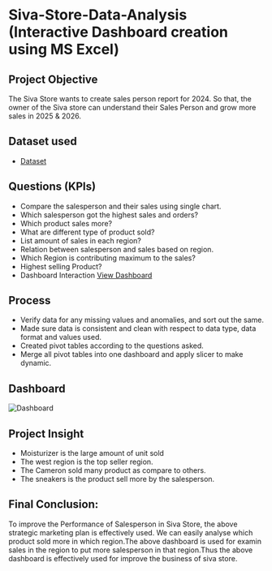 # Siva-Store-Data-Analysis (Interactive Dashboard creation using MS Excel)
## Project Objective
The Siva Store wants to create sales person report for 2024. So that, the owner of the Siva store can understand their Sales Person and grow more sales in 2025 & 2026.

## Dataset used
- <a href="https://docs.google.com/spreadsheets/d/1sXtgwIutDMJiaZYS6MDrq3hNUF-YHQJg/edit?usp=sharing&ouid=108432707906348528662&rtpof=true&sd=true">Dataset</a>

## Questions (KPIs)
- Compare the salesperson and their sales using single chart.
- Which salesperson got the highest sales and orders?
- Which product sales more?
- What are different type of product sold?
- List amount of sales in each region?
- Relation between salesperson and sales based on region.
- Which Region is contributing maximum to the sales?
- Highest selling Product?
- Dashboard Interaction <a href="https://github.com/siva102002/Data-Analysis-Dashboard/blob/main/Dashboard.png">View Dashboard</a>

## Process
- Verify data for any missing values and anomalies, and sort out the same.
- Made sure data is consistent and clean with respect to data type, data format and values used.
- Created pivot tables according to the questions asked.
- Merge all pivot tables into one dashboard and apply slicer to make dynamic.

## Dashboard

![Dashboard](https://github.com/user-attachments/assets/872e87ed-f214-45ae-a1c1-9d3c4dfe717b)

## Project Insight
- Moisturizer is the large amount of unit sold
- The west region is the top seller region.
- The Cameron sold many product as compare to others.
- The sneakers is the product sell more by the salesperson.

## Final Conclusion:
To improve the Performance of Salesperson in Siva Store, the above strategic marketing plan is effectively used. We can easily analyse which product sold more in which region.The above dashboard is used for examin sales in the region to put more salesperson in that region.Thus the above dashboard is effectively used for improve the business of siva store.
